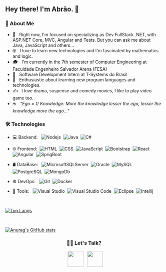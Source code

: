 <h2> Hey there! I'm Abrão. 👋</h2>

<h3>👨 About Me </h3>

- 🔭 &nbsp; Right now, I'm focused on specializing as Dev FullStack .NET, with ASP.NET Core, MVC, Angular and Tests. But you can ask me about Java, JavaScript and others...
- 🤓 &nbsp; I love to learn new technologies and I'm fascinated by mathematics and logic.
- 🎓 &nbsp; I'm currently in the 7th semester of Computer Engineering at Faculdade Engenheiro Salvador Arena (FESA)
- 💼 &nbsp; Software Development Intern at T-Systems do Brasil
- 🌱 &nbsp; Enthusiastic about learning new program languages and technologies.
- ✍️ &nbsp; I love drama, suspense and comedy movies, I like to play video game too.
- ☕ &nbsp; <i>"Ego = 1/ Knowledge: More the knowledge lesser the ego, lesser the knowledge more the ego..."</i> 
<h3>🛠 Technologies</h3>

- 💻 Backend: &nbsp; ![Nodejs](https://img.shields.io/badge/Node.js-43853D?style=for-the-badge&logo=node-dot-js&logoColor=white)&nbsp;
 ![Java](https://img.shields.io/badge/Java-ED8B00?style=for-the-badge&logo=java&logoColor=white)&nbsp;
 ![C#](https://img.shields.io/badge/C%23-239120?style=for-the-badge&logo=c-sharp&logoColor=white)&nbsp;
 
- 🌐 Frontend:&nbsp; ![HTML](https://img.shields.io/badge/HTML5-E34F26?style=for-the-badge&logo=html5&logoColor=white)&nbsp;
![CSS](https://img.shields.io/badge/CSS3-1572B6?style=for-the-badge&logo=css3&logoColor=white)&nbsp;
![JavaScript](https://img.shields.io/badge/JavaScript-F7DF1E?style=for-the-badge&logo=javascript&logoColor=black)&nbsp;
![Bootstrap](https://img.shields.io/badge/Bootstrap-563D7C?style=for-the-badge&logo=bootstrap&logoColor=white)&nbsp;
![React](https://img.shields.io/badge/React-20232A?style=for-the-badge&logo=react&logoColor=61DAFB)&nbsp;
![Angular](https://img.shields.io/badge/Angular-DD0031?style=for-the-badge&logo=angular&logoColor=white)&nbsp;
![SprigBoot](https://img.shields.io/badge/Spring_Boot-F2F4F9?style=for-the-badge&logo=spring-boot)&nbsp;

- 🛢 DataBase: &nbsp; ![MicrosoftSQLServer](https://img.shields.io/badge/Microsoft%20SQL%20Sever-CC2927?style=for-the-badge&logo=microsoft%20sql%20server&logoColor=white)&nbsp;
![Oracle](https://img.shields.io/badge/Oracle-F80000?style=for-the-badge&logo=oracle&logoColor=white)&nbsp;
![MySQL](https://img.shields.io/badge/MySQL-00000F?style=for-the-badge&logo=mysql&logoColor=white)&nbsp;
![PostgreSQL](https://img.shields.io/badge/PostgreSQL-316192?style=for-the-badge&logo=postgresql&logoColor=white)&nbsp;
![MongoDb](https://img.shields.io/badge/MongoDB-4EA94B?style=for-the-badge&logo=mongodb&logoColor=white)&nbsp;

- ⚙️ DevOps: &nbsp; ![Git](https://img.shields.io/badge/Git-F05032?style=for-the-badge&logo=git&logoColor=white)&nbsp;
![Docker](https://img.shields.io/badge/docker-%230db7ed.svg?style=for-the-badge&logo=docker&logoColor=white)&nbsp;

- 🔧 Tools: &nbsp;  ![Visual Studio](https://img.shields.io/badge/Visual%20Studio-5C2D91.svg?style=for-the-badge&logo=visual-studio&logoColor=white)&nbsp;
![Visual Studio Code](https://img.shields.io/badge/Visual_Studio_Code-0078D4?style=for-the-badge&logo=visual%20studio%20code&logoColor=white)&nbsp;
![Eclipse](https://img.shields.io/badge/Eclipse-2C2255?style=for-the-badge&logo=eclipse&logoColor=white)&nbsp;
![Intellij](https://img.shields.io/badge/IntelliJIDEA-000000.svg?style=for-the-badge&logo=intellij-idea&logoColor=white)&nbsp;

<br>

[![Top Langs](https://github-readme-stats.vercel.app/api/top-langs/?username=abraojr&layout=compact&show_icons=true&theme=radical)](https://github.com/anuraghazra/github-readme-stats)

<br>

[![Anurag's GitHub stats](https://github-readme-stats.vercel.app/api?username=abraojr&show_icons=true&theme=radical&count_private=true)](https://github.com/anuraghazra/github-readme-stats)

<h3 align="center"> 🤝🏻 Let's Talk? </h3>
<p align="center">  
&nbsp; <a href="https://www.linkedin.com/in/abraojunior/" target="_blank" rel="noopener noreferrer"><img src="https://img.icons8.com/plasticine/100/000000/linkedin.png" width="50" /></a>
&nbsp; <a href="mailto:abraoastjr@gmail.com" target="_blank" rel="noopener noreferrer"><img src="https://img.icons8.com/plasticine/100/000000/gmail.png"  width="50" /></a>
</p>
